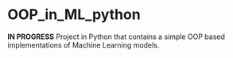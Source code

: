 # OOP_in_ML_python
**IN PROGRESS** Project in Python that contains a simple OOP based implementations of Machine Learning models.
